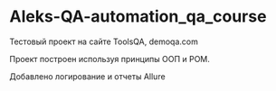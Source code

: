 # Aleks-QA-automation_qa_course
<p>Тестовый проект на сайте ToolsQA, demoqa.com</p> <p>Проект построен используя принципы ООП и POM.</p> <p>Добавлено логирование и отчеты Allure</p>
